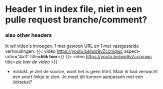 # Header 1 in index file, niet in een pulle request branche/comment?
### also other headers

ik wil video's invoegen. 1 met gewoon URL en 1 met vastgestelde verhoudingen:
{{< video https://youtu.be/wo9vZccmqwc aspect-ratio="4x3" 
title=**klik hier**>}}
{{< video https://youtu.be/wo9vZccmqwc 
title=*zie hier de video* >}}

+ mislukt. 
je ziet de source, want het is geen html. Maar ik had verwacht een soort linkje te zien. Je moet dit kunnen aanpassen met een linktekst?

